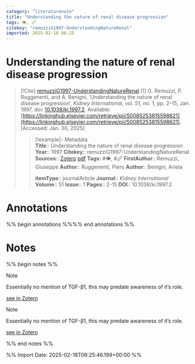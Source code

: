 ```yaml
---
category: "literaturenote"
title: "Understanding the nature of renal disease progression"
tags: 👁, 🖉
citekey: "remuzziG1997-UnderstandingNatureRenal"
imported: 2025-02-18 06:25
---
```


# Understanding the nature of renal disease progression


> [!Cite] [remuzziG1997-UnderstandingNatureRenal](zotero://select/library/items/MZJWE5WF)
> [1]  G. Remuzzi, P. Ruggenenti, and A. Benigni, ‘Understanding the nature of renal disease progression’, _Kidney International_, vol. 51, no. 1, pp. 2–15, Jan. 1997, doi: [10.1038/ki.1997.2](https://doi.org/10.1038/ki.1997.2). Available: [https://linkinghub.elsevier.com/retrieve/pii/S0085253815598621](https://linkinghub.elsevier.com/retrieve/pii/S0085253815598621). [Accessed: Jan. 30, 2025]
> > [!example]- Metadata    
> > **Title**:: Understanding the nature of renal disease progression
> > **Year**:: 1997
> > **Citekey**:: remuzziG1997-UnderstandingNatureRenal
> > **Sources**:: [Zotero](zotero://select/library/items/MZJWE5WF) [pdf](file:////home/joeashton/Zotero/storage/KVWAP4LU/Remuzzi%20et%20al.%20-%201997%20-%20Understanding%20the%20nature%20of%20renal%20disease%20progression.pdf) 
> > **Tags:** #👁, #🖉
> > **FirstAuthor**:: Remuzzi, Giuseppe
> > **Author**:: Ruggenenti, Piero
> > **Author**:: Benigni, Ariela
> > 
> > **itemType**:: journalArticle
> > **Journal**:: *Kidney International*
> > **Volume**:: 51
> > **Issue**:: 1
> > **Pages**:: 2-15
> > **DOI**:: 10.1038/ki.1997.2

# Annotations

%% begin annotations %%%% end annotations %%

# Notes

%% begin notes %%

> [!note]
> Essentially no mention of TGF-β1, this may predate awareness of it’s role.
>
> [see in Zotero](zotero://select/library/items/CYALWK4Y)

> [!note]
> Essentially no mention of TGF-β1, this may predate awareness of it’s role.
>
> [see in Zotero](zotero://select/library/items/CYALWK4Y)

%% end notes %%

%% Import Date: 2025-02-18T06:25:46.199+00:00 %%
